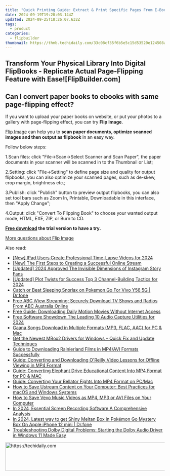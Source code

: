 ```yaml
---
title: "Quick Printing Guide: Extract & Print Specific Pages From E-Books with FlipBuilder's Tools"
date: 2024-09-19T19:20:03.144Z
updated: 2024-09-25T18:26:07.632Z
tags:
  - product
categories:
  - flipbuilder
thumbnail: https://thmb.techidaily.com/33c08cf35f6b5e5c15d53520e124508a521ab9ce21cadff2a0841b9ab0ad5414.jpg
---
```


## Transform Your Physical Library Into Digital FlipBooks - Replicate Actual Page-Flipping Feature with Ease![FlipBuilder.com]

## Can I convert paper books to ebooks with same page-flipping effect?

If you want to upload your paper books on website, or put your photos to a gallery with page-flipping effect, you can try **Flip Image**. 

[Flip Image](https://tools.techidaily.com/flipbuilder/products/) can help you to **scan paper documents, optimize scanned images and then output as flipbook** in an easy way.

Follow below steps:

1.Scan files: click "File->Scan->Select Scanner and Scan Paper", the paper documents in your scanner will be scanned in to the Thumbnail or List;

2.Setting: click "File->Setting" to define page size and quality for output flipbooks, you can also optimize your scanned pages, such as de-skew, crop margin, brightness etc.;

3.Publish: click "Publish" button to preview output flipbooks, you can also set tool bars such as Zoom In, Printable, Downloadable in this interface, then "Apply Change";

4.Output: click "Convert To Flipping Book" to choose your wanted output mode, HTML, EXE, ZIP, or Burn to CD.

**[Free download](https://tools.techidaily.com/flipbuilder/products/) the trial version to have a try.** 

[More questions about Flip Image](https://tools.techidaily.com/flipbuilder/products/)

<ins class="adsbygoogle"
     style="display:block"
     data-ad-format="autorelaxed"
     data-ad-client="ca-pub-7571918770474297"
     data-ad-slot="1223367746"></ins>

<ins class="adsbygoogle"
     style="display:block"
     data-ad-client="ca-pub-7571918770474297"
     data-ad-slot="8358498916"
     data-ad-format="auto"
     data-full-width-responsive="true"></ins>

<span class="atpl-alsoreadstyle">Also read:</span>
<div><ul>
<li><a href="https://on-screen-recording.techidaily.com/new-ipad-users-create-professional-time-lapse-videos-for-2024/"><u>[New] IPad Users Create Professional Time-Lapse Videos for 2024</u></a></li>
<li><a href="https://fox-info.techidaily.com/new-the-first-steps-to-creating-a-successful-online-stream/"><u>[New] The First Steps to Creating a Successful Online Stream</u></a></li>
<li><a href="https://instagram-video-recordings.techidaily.com/updated-2024-approved-the-invisible-dimensions-of-instagram-story-fans/"><u>[Updated] 2024 Approved The Invisible Dimensions of Instagram Story Fans</u></a></li>
<li><a href="https://youtube-lab.techidaily.com/ed-plot-twists-for-success-top-3-channel-building-tactics-for-2024/"><u>[Updated] Plot Twists for Success Top 3 Channel-Building Tactics for 2024</u></a></li>
<li><a href="https://change-location.techidaily.com/catch-or-beat-sleeping-snorlax-on-pokemon-go-for-vivo-y56-5g-drfone-by-drfone-virtual-android/"><u>Catch or Beat Sleeping Snorlax on Pokemon Go For Vivo Y56 5G | Dr.fone</u></a></li>
<li><a href="https://fox-triigers.techidaily.com/free-abc-iview-streaming-securely-download-tv-shows-and-radios-from-abc-australia-online/"><u>Free ABC iView Streaming: Securely Download TV Shows and Radios From ABC Australia Online</u></a></li>
<li><a href="https://fox-triigers.techidaily.com/free-guide-downloading-daily-motion-movies-without-internet-access/"><u>Free Guide: Downloading Daily Motion Movies Without Internet Access</u></a></li>
<li><a href="https://screen-video-capture.techidaily.com/free-software-showdown-the-leading-10-audio-capture-utilities-for-2024/"><u>Free Software Showdown The Leading 10 Audio Capture Utilities for 2024</u></a></li>
<li><a href="https://fox-triigers.techidaily.com/gaana-songs-download-in-multiple-formats-mp3-flac-aac-for-pc-and-mac/"><u>Gaana Songs Download in Multiple Formats (MP3, FLAC, AAC) for PC & Mac</u></a></li>
<li><a href="https://hardware-help.techidaily.com/get-the-newest-mbox2-drivers-for-windows-quick-fix-and-update-techniques/"><u>Get the Newest MBox2 Drivers for Windows – Quick Fix and Update Techniques</u></a></li>
<li><a href="https://fox-triigers.techidaily.com/guide-to-downloading-rainierland-films-in-mp4avi-formats-successfully/"><u>Guide to Downloading Rainierland Films in MP4/AVI Formats Successfully</u></a></li>
<li><a href="https://fox-triigers.techidaily.com/guide-converting-and-downloading-oreilly-video-lessons-for-offline-viewing-in-mp4-format/"><u>Guide: Converting and Downloading O'Reilly Video Lessons for Offline Viewing in MP4 Format</u></a></li>
<li><a href="https://fox-triigers.techidaily.com/guide-converting-elephant-drive-educational-content-into-mp4-format-for-pc-and-mac/"><u>Guide: Converting Elephant Drive Educational Content Into MP4 Format for PC & MAC</u></a></li>
<li><a href="https://fox-triigers.techidaily.com/guide-converting-your-bellator-fights-into-mp4-format-on-pcmac/"><u>Guide: Converting Your Bellator Fights Into MP4 Format on PC/Mac</u></a></li>
<li><a href="https://fox-triigers.techidaily.com/how-to-save-ustream-content-on-your-computer-best-practices-for-macos-and-windows-systems/"><u>How to Save Ustream Content on Your Computer: Best Practices for macOS and Windows Systems</u></a></li>
<li><a href="https://fox-triigers.techidaily.com/how-to-save-vevo-music-videos-as-mp4-mp3-or-avi-files-on-your-computer/"><u>How to Save Vevo Music Videos as MP4, MP3 or AVI Files on Your Computer</u></a></li>
<li><a href="https://screen-capture.techidaily.com/in-2024-essential-screen-recording-software-a-comprehensive-analysis/"><u>In 2024, Essential Screen Recording Software A Comprehensive Analysis</u></a></li>
<li><a href="https://ios-pokemon-go.techidaily.com/in-2024-latest-way-to-get-shiny-meltan-box-in-pokemon-go-mystery-box-on-apple-iphone-12-mini-drfone-by-drfone-virtual-ios/"><u>In 2024, Latest way to get Shiny Meltan Box in Pokémon Go Mystery Box On Apple iPhone 12 mini | Dr.fone</u></a></li>
<li><a href="https://sound-issues.techidaily.com/troubleshooting-dolby-digital-problems-starting-the-dolby-audio-driver-in-windows-11-made-easy/"><u>Troubleshooting Dolby Digital Problems: Starting the Dolby Audio Driver in Windows 11 Made Easy</u></a></li>
</ul></div>

<!-- affiliate ads begin -->
<a href="https://appsumo.8odi.net/c/5597632/2130890/7443" target="_top" id="2130890">
  <img src="//a.impactradius-go.com/display-ad/7443-2130890" border="0" alt="https://techidaily.com" width="728" height="90"/>
</a>
<img height="0" width="0" src="https://appsumo.8odi.net/i/5597632/2130890/7443" style="position:absolute;visibility:hidden;" border="0" />
<!-- affiliate ads end -->

